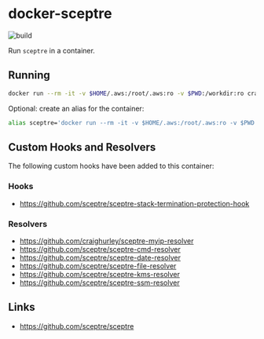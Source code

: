 # docker-sceptre

![build](https://github.com/craighurley/docker-sceptre/workflows/build/badge.svg)

Run `sceptre` in a container.

## Running

```sh
docker run --rm -it -v $HOME/.aws:/root/.aws:ro -v $PWD:/workdir:ro craighurley/sceptre
```

Optional: create an alias for the container:

```sh
alias sceptre='docker run --rm -it -v $HOME/.aws:/root/.aws:ro -v $PWD:/workdir:ro craighurley/sceptre'
```

## Custom Hooks and Resolvers

The following custom hooks have been added to this container:

### Hooks

- <https://github.com/sceptre/sceptre-stack-termination-protection-hook>

### Resolvers

- <https://github.com/craighurley/sceptre-myip-resolver>
- <https://github.com/sceptre/sceptre-cmd-resolver>
- <https://github.com/sceptre/sceptre-date-resolver>
- <https://github.com/sceptre/sceptre-file-resolver>
- <https://github.com/sceptre/sceptre-kms-resolver>
- <https://github.com/sceptre/sceptre-ssm-resolver>

## Links

- <https://github.com/sceptre/sceptre>
